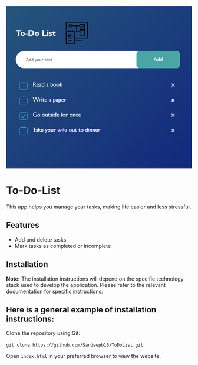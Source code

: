 <p align="center">
  <img src="https://github.com/Sandeepb16/ToDoList/blob/main/img/DisplayWebsite.png" alt="demo-image">
</p>

# To-Do-List
This app helps you manage your tasks, making life easier and less stressful.

## Features
- Add and delete tasks
- Mark tasks as completed or incomplete

## Installation
__Note:__ The installation instructions will depend on the specific technology stack used to develop the application. Please refer to the relevant documentation for specific instructions.

## Here is a general example of installation instructions:
Clone the repository using Git:

`git clone https://github.com/Sandeepb16/ToDoList.git`

Open `index.html` in your preferred browser to view the website.
